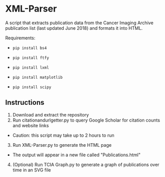 # XML-Parser
A script that extracts publication data from the Cancer Imaging Archive publication list (last updated June 2018) and formats it into HTML.

Requirements:

  * `pip install bs4`
  
  * `pip install ftfy`
  
  * `pip install lxml`
  
  * `pip install matplotlib`
  
  * `pip install scipy`

Instructions
----
1. Download and extract the repository
2. Run citationandurlgetter.py to query Google Scholar for citation counts and website links
 * Caution: this script may take up to 2 hours to run
3. Run XML-Parser.py to generate the HTML page
 * The output will appear in a new file called "Publications.html"
4. (Optional) Run TCIA Graph.py to generate a graph of publications over time in an SVG file
